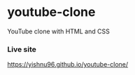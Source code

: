 # youtube-clone
YouTube clone with HTML and CSS

### Live site
   https://yishnu96.github.io/youtube-clone/
